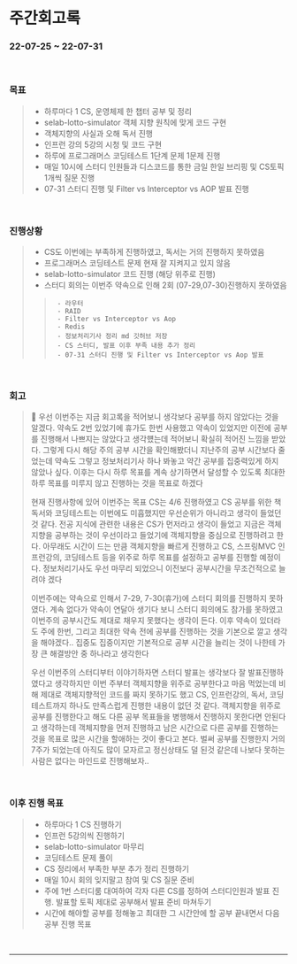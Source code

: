 # 주간회고록
### 22-07-25 ~ 22-07-31

<br>

### 목표
>- 하루마다 1 CS, 운영체제 한 챕터 공부 및 정리
>- selab-lotto-simulator 객체 지향 원칙에 맞게 코드 구현
>- 객체지향의 사실과 오해 독서 진행
>- 인프런 강의 5강의 시청 및 코드 구현
>- 하루에 프로그래머스 코딩테스트 1단계 문제 1문제 진행
>- 매일 10시에 스터디 인원들과 디스코드를 통한 금일 한일 브리핑 및 CS토픽 1개씩 질문 진행
>- 07-31 스터디 진행 및 Filter vs Interceptor vs AOP 발표 진행

<br>

### 진행상황
>- CS도 이번에는 부족하게 진행하였고, 독서는 거의 진행하지 못하였음
>- 프로그래머스 코딩테스트 문제 현재 잘 지켜지고 있지 않음
>- selab-lotto-simulator 코드 진행 (해당 위주로 진행)
>- 스터디 회의는 이번주 약속으로 인해 2회 (07-29,07-30)진행하지 못하였음
>>      - 라우터
>>      - RAID
>>      - Filter vs Interceptor vs Aop
>>      - Redis
>>      - 정보처리기사 정리 md 깃허브 저장
>>      - CS 스터디, 발표 이후 부족 내용 추가 정리
>>      - 07-31 스터디 진행 및 Filter vs Interceptor vs Aop 발표

<br>

### 회고
> 🛐 우선 이번주는 지금 회고록을 적어보니 생각보다 공부를 하지 않았다는 것을 알겠다. 약속도 2번 있었기에 휴가도 한번 사용했고 약속이 있었지만 이전에 공부를 진행해서 나쁘지는 않았다고 생각헀는데 적어보니 확실히 적어진 느낌을 받았다. 그렇게 다시 해당 주의 공부 시간을 확인해봤더니 지난주의 공부 시간보다 줄었는데 약속도 그렇고 정보처리기사 하나 봐놓고 약간 공부를 집중력있게 하지 않았나 싶다. 이후는 다시 하루 목표를 계속 상기하면서 달성할 수 있도록 최대한 하루 목표를 미루지 않고 진행하는 것을 목표로 하겠다
> <br>
>
> 현재 진행사항에 있어 이번주는 목표 CS는 4/6 진행하였고 CS 공부를 위한 책 독서와 코딩테스트는 이번에도 미흡했지만 우선순위가 아니라고 생각이 들었던 것 같다. 전공 지식에 관련한 내용은 CS가 먼저라고 생각이 들었고 지금은 객체지향을 공부하는 것이 우선이라고 들었기에 객체지향을 중심으로 진행하려고 한다. 아무래도 시간이 드는 만큼 객체지향을 빠르게 진행하고 CS, 스프링MVC 인프런강의, 코딩테스트 등을 위주로 하루 목표를 설정하고 공부를 진행할 예정이다. 정보처리기사도 우선 마무리 되었으니 이전보다 공부시간을 무조건적으로 늘려야 겠다
> <br>
> 
> 이번주에는 약속으로 인해서 7-29, 7-30(휴가)에 스터디 회의를 진행하지 못하였다. 계속 없다가 약속이 연달아 생기다 보니 스터디 회의에도 참가를 못하였고 이번주의 공부시간도 제대로 채우지 못했다는 생각이 든다. 이후 약속이 있더라도 주에 한번, 그리고 최대한 약속 전에 공부를 진행하는 것을 기본으로 깔고 생각을 해야겠다.. 집중도 집중이지만 기본적으로 공부 시간을 늘리는 것이 나한테 가장 큰 해결방안 중 하나라고 생각한다
> <br>
> 
> 우선 이번주의 스터디부터 이야기하자면 스터디 발표는 생각보다 잘 발표진행하였다고 생각하지만 이번 주부터 객체지향을 위주로 공부한다고 마음 먹었는데 비해 제대로 객체지향적인 코드를 짜지 못하기도 했고 CS, 인프런강의, 독서, 코딩 테스트까지 하나도 만족스럽게 진행한 내용이 없던 것 같다. 객체지향을 위주로 공부를 진행한다고 해도 다른 공부 목표들을 병행해서 진행하지 못한다면 안된다고 생각하는데 객체지향을 먼저 진행하고 남은 시간으로 다른 공부를 진행하는 것을 목표로 많은 시간을 할애하는 것이 좋다고 본다. 벌써 공부를 진행한지 거의 7주가 되었는데 아직도 많이 모자르고 정신상태도 덜 된것 같은데 나보다 못하는 사람은 없다는 마인드로 진행해보자..

<br>

### 이후 진행 목표
>- 하루마다 1 CS 진행하기
>- 인프런 5강의씩 진행하기
>- selab-lotto-simulator 마무리
>- 코딩테스트 문제 풀이
>- CS 정리에서 부족한 부분 추가 정리 진행하기
>- 매일 10시 회의 잊지말고 참여 및 CS 질문 준비
>- 주에 1번 스터디룸 대여하여 각자 다른 CS를 정하여 스터디인원과 발표 진행. 발표할 토픽 제대로 공부해서 발표 준비 마쳐두기
>- 시간에 해야할 공부를 정해놓고 최대한 그 시간안에 할 공부 끝내면서 다음 공부 진행 목표

<br/>

------------  
